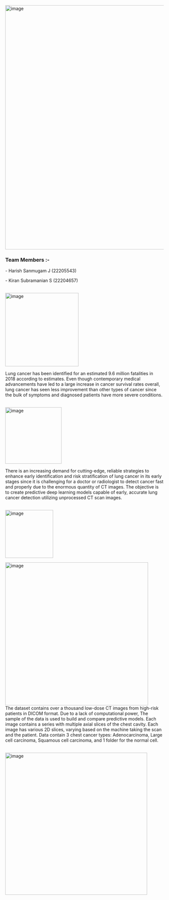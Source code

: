 <img width="775" alt="image" src="https://github.com/ACM40960/project-microbot30/assets/52736762/af071ba0-1374-4e8a-9f53-6e3f7fda929a">
<h3>Team Members :-</h3>
<p>  - Harish Sanmugam J (22205543)</p>
<p>  - Kiran Subramanian S (22204657)</p>
<br>
<img width="233" alt="image" src="https://github.com/ACM40960/project-microbot30/assets/52736762/2a9adf26-48e9-4d13-87fc-c230e065da0d">
<p>Lung cancer has been identified for an estimated 9.6 million fatalities in 2018 according to estimates. Even though contemporary medical advancements have led to a large increase in cancer survival rates overall, lung cancer has seen less improvement than other types of cancer since the bulk of symptoms and diagnosed patients have more severe conditions.</p>
<br>
<img width="179" alt="image" src="https://github.com/ACM40960/project-microbot30/assets/52736762/2d4875ff-ce75-4427-a9aa-64fe49b62813">
<p>There is an increasing demand for cutting-edge, reliable strategies to enhance early identification and risk stratification of lung cancer in its early stages since it is challenging for a doctor or radiologist to detect cancer fast and properly due to the enormous quantity of CT images. The objective is to create predictive deep learning models capable of early, accurate lung cancer detection utilizing unprocessed CT scan images.</p>
<br>
<img width="152" alt="image" src="https://github.com/ACM40960/project-microbot30/assets/52736762/74b8951d-b9fe-4a58-8421-4101f7f42ee7">
<p>
  <img width="454" alt="image" src="https://github.com/ACM40960/project-microbot30/assets/52736762/540645cc-d04d-4db9-9d69-7d4f328146df">
  <br>
  The dataset contains over a thousand low-dose CT images from high-risk patients in DICOM format. Due to a lack of computational power, The sample of the data is used to build and compare predictive models. Each image contains a series with multiple axial slices of the chest cavity. Each image has various 2D slices, varying based on the machine taking the scan and the patient. Data contain 3 chest cancer types: Adenocarcinoma, Large cell carcinoma, Squamous cell carcinoma, and 1 folder for the normal cell.
</p>
<br>

<img width="451" alt="image" src="https://github.com/ACM40960/project-microbot30/assets/52736762/323343ee-c72a-4592-865c-623296de7c8c">